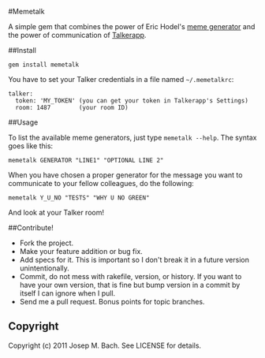 #Memetalk

A simple gem that combines the power of Eric Hodel's [meme generator](http://github.com/drbrain/meme)
and the power of communication of [Talkerapp](http://talkerapp.com).

##Install

    gem install memetalk

You have to set your Talker credentials in a file named `~/.memetalkrc`:

    talker:
      token: 'MY_TOKEN' (you can get your token in Talkerapp's Settings)
      room: 1487        (your room ID)

##Usage

To list the available meme generators, just type `memetalk --help`. The syntax
goes like this:

    memetalk GENERATOR "LINE1" "OPTIONAL LINE 2"

When you have chosen a proper generator for the message you want to communicate
to your fellow colleagues, do the following:

    memetalk Y_U_NO "TESTS" "WHY U NO GREEN"

And look at your Talker room! 

##Contribute!

* Fork the project.
* Make your feature addition or bug fix.
* Add specs for it. This is important so I don't break it in a future
  version unintentionally.
* Commit, do not mess with rakefile, version, or history.
  If you want to have your own version, that is fine but bump version
  in a commit by itself I can ignore when I pull.
* Send me a pull request. Bonus points for topic branches.

## Copyright

Copyright (c) 2011 Josep M. Bach. See LICENSE for details.
